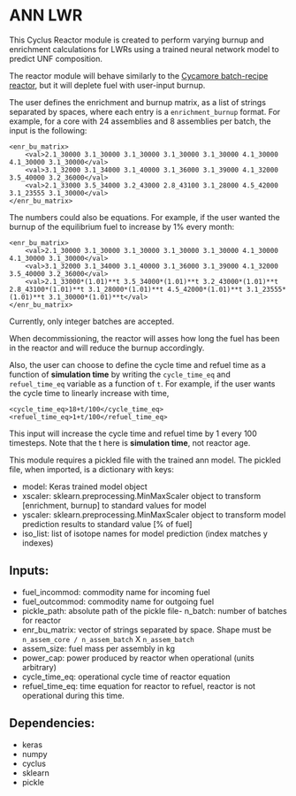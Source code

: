 # ANN LWR

This Cyclus Reactor module is created to perform varying
burnup and enrichment calculations for LWRs using a
trained neural network model to predict UNF composition.

The reactor module will behave similarly to the [Cycamore
batch-recipe reactor](https://github.com/cyclus/cycamore),
but it will deplete fuel with user-input burnup.

The user defines the enrichment and burnup matrix, as a list of strings
separated by spaces, where each entry is a `enrichment_burnup` format.
For example, for a core with 24 assemblies and 8 assemblies per batch,
the input is the following:
```
<enr_bu_matrix>
    <val>2.1_30000 3.1_30000 3.1_30000 3.1_30000 3.1_30000 4.1_30000 4.1_30000 3.1_30000</val>
    <val>3.1_32000 3.1_34000 3.1_40000 3.1_36000 3.1_39000 4.1_32000 3.5_40000 3.2_36000</val>
    <val>2.1_33000 3.5_34000 3.2_43000 2.8_43100 3.1_28000 4.5_42000 3.1_23555 3.1_30000</val>
</enr_bu_matrix>
```
The numbers could also be equations. For example, if the user wanted the
burnup of the equilibrium fuel to increase by 1% every month:
```
<enr_bu_matrix>
    <val>2.1_30000 3.1_30000 3.1_30000 3.1_30000 3.1_30000 4.1_30000 4.1_30000 3.1_30000</val>
    <val>3.1_32000 3.1_34000 3.1_40000 3.1_36000 3.1_39000 4.1_32000 3.5_40000 3.2_36000</val>
    <val>2.1_33000*(1.01)**t 3.5_34000*(1.01)**t 3.2_43000*(1.01)**t 2.8_43100*(1.01)**t 3.1_28000*(1.01)**t 4.5_42000*(1.01)**t 3.1_23555*(1.01)**t 3.1_30000*(1.01)**t</val>
</enr_bu_matrix>
```

Currently, only integer batches are accepted.

When decommissioning, the reactor will asses how long the
fuel has been in the reactor and will reduce the burnup
accordingly.

Also, the user can choose to define the cycle time and refuel
time as a function of **simulation time** by writing the `cycle_time_eq`
and `refuel_time_eq` variable as a function of `t`. For example,
if the user wants the cycle time to linearly increase with time,
```
<cycle_time_eq>18+t/100</cycle_time_eq>
<refuel_time_eq>1+t/100</refuel_time_eq>
```
This input will increase the cycle time and refuel time by 1
every 100 timesteps. Note that the t here is **simulation time**,
not reactor age.

This module requires a pickled file with the trained
ann model. The pickled file, when imported, is a dictionary
with keys:
- model: Keras trained model object
- xscaler: sklearn.preprocessing.MinMaxScaler object to transform [enrichment, burnup] to standard values for model
- yscaler: sklearn.preprocessing.MinMaxScaler object to transform model prediction results to standard value [% of fuel]
- iso_list: list of isotope names for model prediction (index matches y indexes)


## Inputs:
- fuel_incommod: commodity name for incoming fuel
- fuel_outcommod: commodity name for outgoing fuel
- pickle_path: absolute path of the pickle file- n_batch: number of batches for reactor
- enr_bu_matrix: vector of strings separated by space. Shape must be `n_assem_core / n_assem_batch` X `n_assem_batch`
- assem_size: fuel mass per assembly in kg
- power_cap: power produced by reactor when operational (units arbitrary)
- cycle_time_eq: operational cycle time of reactor equation
- refuel_time_eq: time equation for reactor to refuel, reactor is not operational during this time.

## Dependencies:
- keras
- numpy
- cyclus
- sklearn
- pickle
